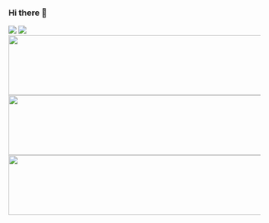 ### Hi there 👋

<span>
  <a href="https://hwang-1.gitbook.io/til/"><img src="https://img.shields.io/badge/Tech_Blog-000000?style=plastic&logo=GitBook&logoColor=FFFFFF"/></a>
  <a href="https://velog.io/@hgh1472/posts"><img src="https://img.shields.io/badge/Velog-20C997?style=plastic&logo=Velog&logoColor=white"/>
  </a>
</span>
<br>




<a href="https://github.com/devxb/gitanimals">
  <img
    src="https://render.gitanimals.org/lines/hgh1472?pet-id=627516089631853094"
    width="600"
    height="120"
  />
</a>

<a href="https://github.com/devxb/gitanimals">
  <img
    src="https://render.gitanimals.org/lines/hgh1472?pet-id=636563058270761545"
    width="600"
    height="120"
  />
</a>
  
  

  
<a href="https://github.com/devxb/gitanimals">
  <img
    src="https://render.gitanimals.org/lines/hgh1472?pet-id=627515454807167106"
    width="600"
    height="120"
  />
</a>
  

<!-- [![Solved.ac Profile](http://mazassumnida.wtf/api/v2/generate_badge?boj=hgh1472)](https://solved.ac/hgh1472/) -->
<!--
**hgh1472/hgh1472** is a ✨ _special_ ✨ repository because its `README.md` (this file) appears on your GitHub profile.

Here are some ideas to get you started:

- 🔭 I’m currently working on ...
- 🌱 I’m currently learning ...
- 👯 I’m looking to collaborate on ...
- 🤔 I’m looking for help with ...
- 💬 Ask me about ...
- 📫 How to reach me: ...
- 😄 Pronouns: ...
- ⚡ Fun fact: ...
-->

